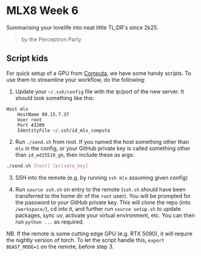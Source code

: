 # MLX8 Week 6

Summarising your lovelife into neat little TL;DR's since 2k25.

> by the Perceptron Party


## Script kids

For quick setup of a GPU from [Computa](https://computa.mlx.institute/), we have some handy scripts. To use them to streamline your workflow, do the following:

1. Update your `~/.ssh/config` file with the ip/port of the new server. It should look something like this:

```
Host mlx
	HostName 80.15.7.37
	User root
	Port 43209
	IdentityFile ~/.ssh/id_mlx_computa
```

2. Run `./send.sh` from root. If you named the host something other than `mlx` in the config, or your GitHub private key is called something other than `id_ed25519_gh`, then include these as args:

```sh
./send.sh [host] [private_key]
```

3. SSH into the remote (e.g. by running `ssh mlx` assuming given config)

4. Run `source ssh.sh` on entry to the remote (`ssh.sh` should have been transferred to the home dir of the `root` user). You will be prompted for the password to your GitHub private key. This will clone the repo (into `/workspace/`), cd into it, and further run `source setup.sh` to update packages, sync uv, activate your virtual environment, etc. You can then run `python ...` as required.

NB. If the remote is some cutting edge GPU (e.g. RTX 5090), it will require the nightly version of torch. To let the script handle this, `export BEAST_MODE=1` on the remote, before step 3.
